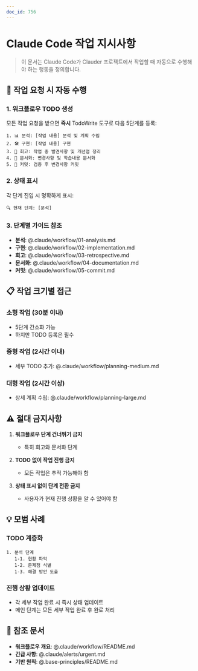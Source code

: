 ```yaml
---
doc_id: 756
---
```


# Claude Code 작업 지시사항

> 이 문서는 Claude Code가 Clauder 프로젝트에서 작업할 때 자동으로 수행해야 하는 행동을 정의합니다.

## 🚨 작업 요청 시 자동 수행

### 1. 워크플로우 TODO 생성
모든 작업 요청을 받으면 **즉시** TodoWrite 도구로 다음 5단계를 등록:

```
1. 📊 분석: [작업 내용] 분석 및 계획 수립
2. 🛠️ 구현: [작업 내용] 구현
3. 🤔 회고: 작업 중 발견사항 및 개선점 정리
4. 📝 문서화: 변경사항 및 학습내용 문서화
5. 💾 커밋: 검증 후 변경사항 커밋
```

### 2. 상태 표시
각 단계 진입 시 명확하게 표시:
```
🔍 현재 단계: [분석]
```

### 3. 단계별 가이드 참조
- **분석**: @.claude/workflow/01-analysis.md
- **구현**: @.claude/workflow/02-implementation.md  
- **회고**: @.claude/workflow/03-retrospective.md
- **문서화**: @.claude/workflow/04-documentation.md
- **커밋**: @.claude/workflow/05-commit.md

## 📋 작업 크기별 접근

### 소형 작업 (30분 이내)
- 5단계 간소화 가능
- 하지만 TODO 등록은 필수

### 중형 작업 (2시간 이내)
- 세부 TODO 추가: @.claude/workflow/planning-medium.md

### 대형 작업 (2시간 이상)
- 상세 계획 수립: @.claude/workflow/planning-large.md

## ⚠️ 절대 금지사항

1. **워크플로우 단계 건너뛰기 금지**
   - 특히 회고와 문서화 단계

2. **TODO 없이 작업 진행 금지**
   - 모든 작업은 추적 가능해야 함

3. **상태 표시 없이 단계 전환 금지**
   - 사용자가 현재 진행 상황을 알 수 있어야 함

## 💡 모범 사례

### TODO 계층화
```
1. 분석 단계
   1-1. 현황 파악
   1-2. 문제점 식별
   1-3. 해결 방안 도출
```

### 진행 상황 업데이트
- 각 세부 작업 완료 시 즉시 상태 업데이트
- 메인 단계는 모든 세부 작업 완료 후 완료 처리

## 🔄 참조 문서
- **워크플로우 개요**: @.claude/workflow/README.md
- **긴급 사항**: @.claude/alerts/urgent.md
- **기반 원칙**: @.base-principles/README.md